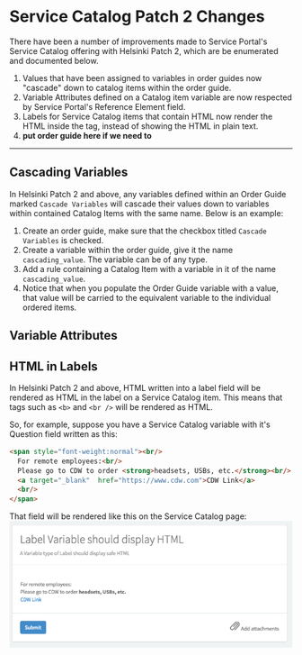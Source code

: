 # Service Catalog Patch 2 Changes

There have been a number of improvements made to Service Portal's Service Catalog offering with Helsinki Patch 2, which are be enumerated and documented below.

1. Values that have been assigned to variables in order guides now "cascade" down to catalog items within the order guide.
2. Variable Attributes defined on a Catalog item variable are now respected by Service Portal's Reference Element field.
3. Labels for Service Catalog items that contain HTML now render the HTML inside the tag, instead of showing the HTML in plain text.
4. **put order guide here if we need to**

---

## Cascading Variables
In Helsinki Patch 2 and above, any variables defined within an Order Guide marked `Cascade Variables` will cascade their values down to variables within contained Catalog Items with the same name. Below is an example:

1. Create an order guide, make sure that the checkbox titled `Cascade Variables` is checked.
2. Create a variable within the order guide, give it the name `cascading_value`. The variable can be of any type.
3. Add a rule containing a Catalog Item with a variable in it of the name `cascading_value`.
4. Notice that when you populate the Order Guide variable with a value, that value will be carried to the equivalent variable to the individual ordered items.

## Variable Attributes


## HTML in Labels
In Helsinki Patch 2 and above, HTML written into a label field will be rendered as HTML in the label on a Service Catalog item. This means that tags such as `<b>` and `<br />` will be rendered as HTML.

So, for example, suppose you have a Service Catalog variable with it's Question field written as this:  

``` HTML
<span style="font-weight:normal"><br/>
  For remote employees:<br/>
  Please go to CDW to order <strong>headsets, USBs, etc.</strong><br/>
  <a target="_blank"  href="https://www.cdw.com">CDW Link</a>
  <br/>
</span>
```

That field will be rendered like this on the Service Catalog page:
![Service Catalog HTML in Label](/assets/service_catalog_patch2_changes/label-html.png)
